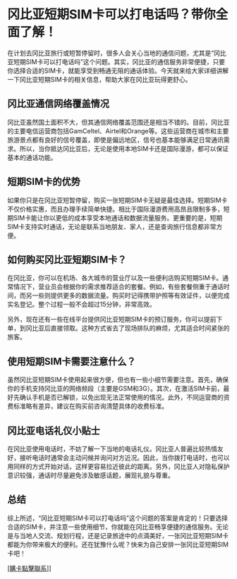# 冈比亚短期SIM卡可以打电话吗？带你全面了解！

在计划去冈比亚旅行或短暂停留时，很多人会关心当地的通信问题，尤其是“冈比亚短期SIM卡可以打电话吗”这个问题。其实，冈比亚的通信服务非常便捷，只要你选择合适的SIM卡，就能享受到畅通无阻的通话体验。今天就来给大家详细讲解一下冈比亚短期SIM卡的相关信息，帮助大家在冈比亚玩得更舒心。

## 冈比亚通信网络覆盖情况

冈比亚虽然国土面积不大，但其通信网络覆盖范围还是相当不错的。目前，冈比亚的主要电信运营商包括GamCeltel、Airtel和Orange等。这些运营商在城市和主要旅游景点都有良好的信号覆盖，即使是偏远地区，信号也基本能够满足日常通讯需求。所以，当你抵达冈比亚后，无论是使用本地SIM卡还是国际漫游，都可以保证基本的通话功能。

## 短期SIM卡的优势

如果你只是在冈比亚短暂停留，购买一张短期SIM卡无疑是最佳选择。短期SIM卡不仅价格实惠，而且办理手续简单快捷。相比于国际漫游费用高昂且限制多多，短期SIM卡能让你以更低的成本享受本地通话和数据流量服务。更重要的是，短期SIM卡支持实时通话，无论是联系当地朋友、家人，还是查询旅行信息都非常方便。

## 如何购买冈比亚短期SIM卡？

在冈比亚，你可以在机场、各大城市的营业厅以及一些便利店购买短期SIM卡。通常情况下，营业员会根据你的需求推荐适合的套餐。例如，有些套餐侧重于通话时间，而另一些则提供更多的数据流量。购买时记得携带护照等有效证件，以便完成实名登记。整个过程一般不会超过15分钟，非常高效。

另外，现在还有一些在线平台提供冈比亚短期SIM卡的预订服务，你可以提前下单，到冈比亚后直接领取。这种方式省去了现场排队的麻烦，尤其适合时间紧张的旅客。

## 使用短期SIM卡需要注意什么？

虽然冈比亚短期SIM卡使用起来很方便，但也有一些小细节需要注意。首先，确保你的手机支持冈比亚的网络频段（主要是GSM和3G）。其次，在激活SIM卡前，最好先确认手机是否已解锁，以免出现无法正常使用的情况。此外，不同运营商的资费标准略有差异，建议在购买前咨询清楚具体的收费标准。

## 冈比亚电话礼仪小贴士

在冈比亚使用电话时，不妨了解一下当地的电话礼仪。冈比亚人普遍比较热情友好，接听电话时通常会主动问候并询问对方近况。因此，当你拨打电话时，也可以用同样的方式开始对话，这样更容易拉近彼此的距离。另外，冈比亚人对隐私保护意识较强，通话时尽量避免涉及敏感话题，展现礼貌与尊重。

## 总结

综上所述，“冈比亚短期SIM卡可以打电话吗”这个问题的答案是肯定的！只要选择合适的SIM卡，并注意一些使用细节，你就能在冈比亚畅享便捷的通信服务。无论是与当地人交流、规划行程，还是记录旅途中的点滴美好，一张冈比亚短期SIM卡都能为你带来极大的便利。还在犹豫什么呢？快来为自己安排一张冈比亚短期SIM卡吧！

[[購卡點擊聯系](https://t.me/s/esim1088)]]